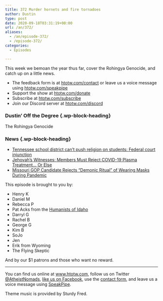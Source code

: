```yaml
---
title: 372 Murder hornets and fire tornadoes
author: Dustin
type: post
date: 2020-09-18T03:31:19+00:00
url: /an/372/
aliases:
  - /an/episode-372/
  - /episode-372/
categories:
  - Episodes

---
```

<div id="buzzsprout-player-10552737"></div><script src="https://www.buzzsprout.com/1983601/10552737-372-murder-hornets-and-fire-tornadoes.js?container_id=buzzsprout-player-10552737&player=small" type="text/javascript" charset="utf-8"></script>

This week we bemoan the year thus far, cover the Rohingya Genocide, and catch up on a little news.

<!--more-->

 * The feedback form is at [htotw.com/contact](https://htotw.com/contact) or leave us a voice message using <a href="https://htotw.com/speakpipe" target="_blank" rel="noopener noreferrer">htotw.com/speakpipe</a>
 * Support the show at <a href="https://htotw.com/donate" target="_blank" rel="payment noopener noreferrer">htotw.com/donate</a>
 * Subscribe at <a href="https://htotw.com/subscribe" target="_blank" rel="noopener noreferrer">htotw.com/subscribe</a>
 * Join our Discord server at <a href="https://htotw.com/discord" target="_blank" rel="noopener noreferrer">htotw.com/discord</a>

### Dustin&#8217; Off the Degree {.wp-block-heading}

The Rohingya Genocide

### News {.wp-block-heading}

  * [Tennessee school district can’t push religion on students: Federal court injunction][1]
  * [Jehovah’s Witnesses: Members Must Reject COVID-19 Plasma Treatment… Or Else][2]
  * [Missouri GOP Candidate Rejects “Demonic Ritual” of Wearing Masks During Pandemic][3]

This episode is brought to you by:

  * Henry K
  * Daniel M
  * Rebecca P
  * Pat Acks from the <a href="https://www.humanistsofidaho.org" target="_blank" rel="noopener noreferrer">Humanists of Idaho</a>
  * Darryl G
  * Rachel B
  * George G
  * Kim B
  * SoJo
  * Jen
  * Erik from Wyoming
  * The Flying Skeptic

And by our $1 patrons and those who want no reward.

<hr class="wp-block-separator" />

You can find us online at <a href="https://www.htotw.com/" target="_blank" rel="noopener noreferrer">www.htotw.com</a>, follow us on Twitter <a href="https://htotw.com/twitter" target="_blank" rel="noopener noreferrer">@AtheistNomads</a>, <a href="https://htotw.com/facebook" target="_blank" rel="noopener noreferrer">like us on Facebook</a>, use the [contact form](https://htotw.com/contact), and leave us a voice message using <a href="https://htotw.com/speakpipe" target="_blank" rel="noopener noreferrer">SpeakPipe</a>.

Theme music is provided by Sturdy Fred.

 [1]: http://fox17.com/news/local/federal-court-rules-smith-county-schools-cant-push-religion-on-students-tennessee-christianity
 [2]: https://friendlyatheist.patheos.com/2020/04/10/jehovahs-witnesses-members-must-reject-covid-19-plasma-treatment-or-else/
 [3]: https://friendlyatheist.patheos.com/2020/09/13/missouri-gop-candidate-rejects-demonic-ritual-of-wearing-masks-during-pandemic/